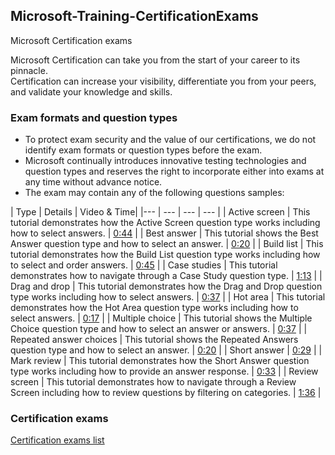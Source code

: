 ## Microsoft-Training-CertificationExams
Microsoft Certification exams

Microsoft Certification can take you from the start of your career to its pinnacle.   
Certification can increase your visibility, differentiate you from your peers, and validate your knowledge and skills.


### Exam formats and question types
 * To protect exam security and the value of our certifications, we do not identify exam formats or question types before the exam.
 * Microsoft continually introduces innovative testing technologies and question types and reserves the right to incorporate either into exams at any time without advance notice. 
 * The exam may contain any of the following questions samples:
 
 | Type | Details | Video & Time|
 |--- | --- | --- | --- |
 | Active screen | This tutorial demonstrates how the Active Screen question type works including how to select answers. | [0:44](https://github.com/rramoscabral/Microsoft-Training-CertificationExams/blob/master/Videos/01.%20Microsoft%20Certification%20Exam%20Active%20Screen%20Tutorial.mp4?raw=true) |
 | Best answer | This tutorial shows the Best Answer question type and how to select an answer. | [0:20](https://github.com/rramoscabral/Microsoft-Training-CertificationExams/blob/master/Videos/02.%20Microsoft%20Certification%20Exam%20Best%20Answer%20Tutorial.mp4?raw=true) |
 | Build list | This tutorial demonstrates how the Build List question type works including how to select and order answers. | [0:45](https://github.com/rramoscabral/Microsoft-Training-CertificationExams/blob/master/Videos/03.%20Microsoft%20Certification%20Exam%20Build%20List%20Tutorial.mp4?raw=true) |
 | Case studies | This tutorial demonstrates how to navigate through a Case Study question type. | [1:13](https://github.com/rramoscabral/Microsoft-Training-CertificationExams/blob/master/Videos/04.%20Microsoft%20Certification%20Exam%20Case%20Study%20Tutorial.mp4?raw=true) |
 | Drag and drop | This tutorial demonstrates how the Drag and Drop question type works including how to select answers. | [0:37](https://github.com/rramoscabral/Microsoft-Training-CertificationExams/blob/master/Videos/05.%20Microsoft%20Certification%20Exam%20Drag%20and%20Drop%20Tutorial.mp4?raw=true) |
 | Hot area | This tutorial demonstrates how the Hot Area question type works including how to select answers. | [0:17](https://github.com/rramoscabral/Microsoft-Training-CertificationExams/blob/master/Videos/06.%20Microsoft%20Certification%20Exam%20Hot%20Area%20Tutorial.mp4?raw=true) |
 | Multiple choice | This tutorial shows the Multiple Choice question type and how to select an answer or answers. | [0:37](https://github.com/rramoscabral/Microsoft-Training-CertificationExams/blob/master/Videos/07.%20Microsoft%20Certification%20Exam%20Multiple%20Choice%20Tutorial.mp4?raw=true) |
 | Repeated answer choices | This tutorial shows the Repeated Answers question type and how to select an answer. | [0:20](https://github.com/rramoscabral/Microsoft-Training-CertificationExams/blob/master/Videos/08.%20Microsoft%20Certification%20Exam%20Repeated%20Answers%20Question%20Tutorial.mp4?raw=true) |
 | Short answer | [0:29](https://github.com/rramoscabral/Microsoft-Training-CertificationExams/blob/master/Videos/09.%20Microsoft%20Certification%20Exam%20Short%20Answer%20Tutorial.mp4?raw=true) |
 | Mark review | This tutorial demonstrates how the Short Answer question type works including how to provide an answer response. | [0:33](https://github.com/rramoscabral/Microsoft-Training-CertificationExams/blob/master/Videos/10.%20Microsoft%20Certification%20Exam%20Mark%20for%20Review%20Tutorial.mp4?raw=true) |
 | Review screen | This tutorial demonstrates how to navigate through a Review Screen including how to review questions by filtering on categories. | [1:36](https://github.com/rramoscabral/Microsoft-Training-CertificationExams/blob/master/Videos/11.%20Microsoft%20Certification%20Exam%20Review%20Screen%20Tutorial.mp4?raw=true) |
    

### Certification exams
[Certification exams list](https://www.microsoft.com/en-us/learning/exam-list.aspx)
